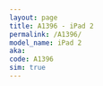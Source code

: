 ```yaml
---
layout: page
title: A1396 - iPad 2
permalink: /A1396/
model_name: iPad 2
aka: 
code: A1396
sim: true
---
```

